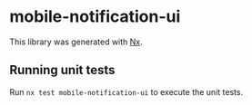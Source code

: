 # mobile-notification-ui

This library was generated with [Nx](https://nx.dev).

## Running unit tests

Run `nx test mobile-notification-ui` to execute the unit tests.
